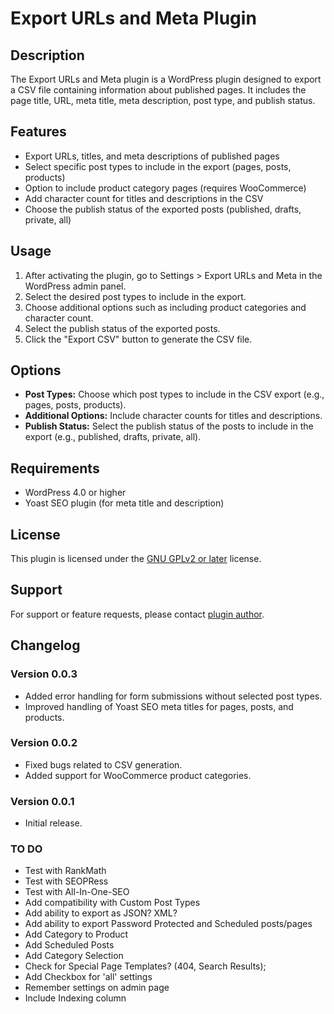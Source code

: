 # Export URLs and Meta Plugin

## Description

The Export URLs and Meta plugin is a WordPress plugin designed to export a CSV file containing information about published pages. It includes the page title, URL, meta title, meta description, post type, and publish status.

## Features

- Export URLs, titles, and meta descriptions of published pages
- Select specific post types to include in the export (pages, posts, products)
- Option to include product category pages (requires WooCommerce)
- Add character count for titles and descriptions in the CSV
- Choose the publish status of the exported posts (published, drafts, private, all)

## Usage

1. After activating the plugin, go to Settings > Export URLs and Meta in the WordPress admin panel.
2. Select the desired post types to include in the export.
3. Choose additional options such as including product categories and character count.
4. Select the publish status of the exported posts.
5. Click the "Export CSV" button to generate the CSV file.

## Options

- **Post Types:** Choose which post types to include in the CSV export (e.g., pages, posts, products).
- **Additional Options:** Include character counts for titles and descriptions.
- **Publish Status:** Select the publish status of the posts to include in the export (e.g., published, drafts, private, all).

## Requirements

- WordPress 4.0 or higher
- Yoast SEO plugin (for meta title and description)

## License

This plugin is licensed under the [GNU GPLv2 or later](https://www.gnu.org/licenses/gpl-2.0.html) license.

## Support

For support or feature requests, please contact [plugin author](mailto:devjusty@gmail.com).

## Changelog

### Version 0.0.3

- Added error handling for form submissions without selected post types.
- Improved handling of Yoast SEO meta titles for pages, posts, and products.

### Version 0.0.2

- Fixed bugs related to CSV generation.
- Added support for WooCommerce product categories.

### Version 0.0.1

- Initial release.

### TO DO

- Test with RankMath
- Test with SEOPRess
- Test with All-In-One-SEO
- Add compatibility with Custom Post Types
- Add ability to export as JSON? XML?
- Add ability to export Password Protected and Scheduled posts/pages
- Add Category to Product
- Add Scheduled Posts
- Add Category Selection
- Check for Special Page Templates? (404, Search Results);
- Add Checkbox for 'all' settings
- Remember settings on admin page
- Include Indexing column
